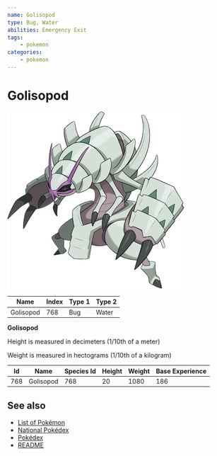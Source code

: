 ```yaml
---
name: Golisopod
type: Bug, Water
abilities: Emergency Exit
tags:
    - pokemon
categories:
    - pokemon
---
```


# Golisopod


![Golisopod](images/768.png)

| **Name** | **Index** | **Type 1** | **Type 2** |
|----|----|----|----|
| Golisopod | 768 | Bug | Water  |

**Golisopod** 


Height is measured in decimeters (1/10th of a meter)

Weight is measured in hectograms (1/10th of a kilogram)

| **Id** | **Name** | **Species Id** | **Height** | **Weight** | **Base Experience** |
|--------|----------|----------------|------------|------------|---------------------|
| 768 | Golisopod | 768 | 20 | 1080 | 186 |


## See also

- [List of Pokémon](../pokemon.md)
- [National Pokédex](../national_pokedex.md)
- [Pokédex](../pokedex.md)
- [README](../README.md)
